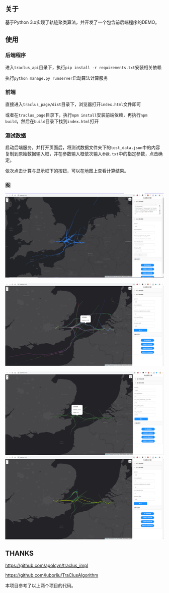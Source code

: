 ## 关于

基于Python 3.x实现了轨迹聚类算法，并开发了一个包含前后端程序的DEMO。

## 使用

### 后端程序

进入`traclus_api`目录下，执行`pip install -r requirements.txt`安装相关依赖

执行`python manage.py runserver`启动算法计算服务

### 前端

直接进入`traclus_page/dist`目录下，浏览器打开`index.html`文件即可

或者在`traclus_page`目录下，执行`npm install`安装前端依赖，再执行`npm build`，然后在`build`目录下找到`index.html`打开

### 测试数据

启动后端服务，并打开页面后，将测试数据文件夹下的`test_data.json`中的内容复制到原始数据输入框，并在参数输入框依次输入`参数.txt`中的指定参数，点击确定。

依次点击计算与显示框下的按钮，可以在地图上查看计算结果。

### 图

![原始数据](.\picture\1.png)

![轨迹分段](.\picture\2.PNG)

![轨迹聚类](.\picture\3.PNG)![代表性轨迹](.\picture\4.PNG)

## THANKS

https://github.com/apolcyn/traclus_impl

https://github.com/luborliu/TraClusAlgorithm

本项目参考了以上两个项目的代码。